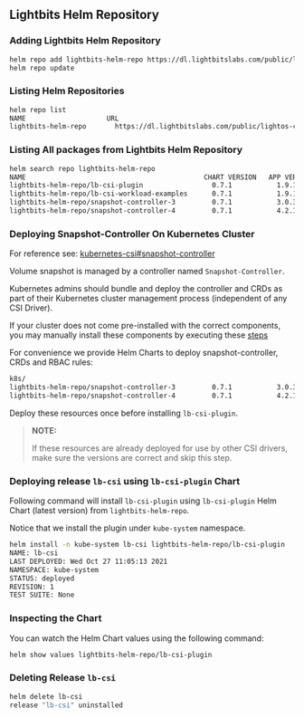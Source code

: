 <div style="page-break-after: always;"></div>

## Lightbits Helm Repository

### Adding Lightbits Helm Repository

```bash
helm repo add lightbits-helm-repo https://dl.lightbitslabs.com/public/lightos-csi/helm/charts/
helm repo update
```

### Listing Helm Repositories

```bash
helm repo list
NAME                    URL                                                         
lightbits-helm-repo       https://dl.lightbitslabs.com/public/lightos-csi/helm/charts/
```

### Listing All packages from Lightbits Helm Repository

```bash
helm search repo lightbits-helm-repo
NAME                                            CHART VERSION   APP VERSION     DESCRIPTION
lightbits-helm-repo/lb-csi-plugin                 0.7.1           1.9.1           Helm Chart for LightOS CSI Plugin.
lightbits-helm-repo/lb-csi-workload-examples      0.7.1           1.9.1           Helm Chart for LightOS CSI Workload Examples.
lightbits-helm-repo/snapshot-controller-3         0.7.1           3.0.3           Deploy snapshot-controller for k8s version < v1.20
lightbits-helm-repo/snapshot-controller-4         0.7.1           4.2.1           Deploy snapshot-controller for k8s version >= v1.20
```


### Deploying Snapshot-Controller On Kubernetes Cluster

For reference see: [kubernetes-csi#snapshot-controller](https://kubernetes-csi.github.io/docs/snapshot-controller.html#snapshot-controller)

Volume snapshot is managed by a controller named `Snapshot-Controller`.

Kubernetes admins should bundle and deploy the controller and CRDs as part of their Kubernetes cluster management process (independent of any CSI Driver).

If your cluster does not come pre-installed with the correct components, you may manually install these components by executing these [steps](https://kubernetes-csi.github.io/docs/snapshot-controller.html#deployment)

For convenience we provide Helm Charts to deploy snapshot-controller, CRDs and RBAC rules:

```bash
k8s/
lightbits-helm-repo/snapshot-controller-3         0.7.1           3.0.3           Deploy snapshot-controller for k8s version < v1.20
lightbits-helm-repo/snapshot-controller-4         0.7.1           4.2.1           Deploy snapshot-controller for k8s version >= v1.20
```

Deploy these resources once before installing `lb-csi-plugin`.

> **NOTE:**
>
> If these resources are already deployed for use by other CSI drivers, make sure the versions are correct and skip this step.

### Deploying release `lb-csi` using `lb-csi-plugin` Chart

Following command will install `lb-csi-plugin` using `lb-csi-plugin` Helm Chart (latest version) from `lightbits-helm-repo`.

Notice that we install the plugin under `kube-system` namespace.

```bash
helm install -n kube-system lb-csi lightbits-helm-repo/lb-csi-plugin
NAME: lb-csi
LAST DEPLOYED: Wed Oct 27 11:05:13 2021
NAMESPACE: kube-system
STATUS: deployed
REVISION: 1
TEST SUITE: None
```

### Inspecting the Chart

You can watch the Helm Chart values using the following command:

```bash
helm show values lightbits-helm-repo/lb-csi-plugin 
```

### Deleting Release `lb-csi`

```bash
helm delete lb-csi 
release "lb-csi" uninstalled
```



